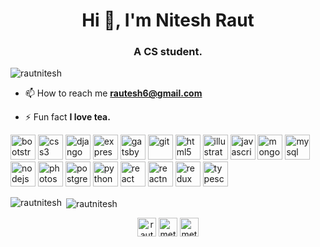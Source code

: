 <h1 align="center">Hi 👋, I'm Nitesh Raut</h1>
<h3 align="center">A CS student.</h3>

<p align="left"> <img src="https://komarev.com/ghpvc/?username=rautnitesh" alt="rautnitesh" /> </p>

- 📫 How to reach me **rautesh6@gmail.com**

- ⚡ Fun fact **I love tea.**

<p align="left"><img src="https://devicons.github.io/devicon/devicon.git/icons/bootstrap/bootstrap-plain.svg" alt="bootstrap" width="40" height="40"/> <img src="https://devicons.github.io/devicon/devicon.git/icons/css3/css3-original-wordmark.svg" alt="css3" width="40" height="40"/> <img src="https://devicons.github.io/devicon/devicon.git/icons/django/django-original.svg" alt="django" width="40" height="40"/> <img src="https://devicons.github.io/devicon/devicon.git/icons/express/express-original-wordmark.svg" alt="express" width="40" height="40"/> <img src="https://www.vectorlogo.zone/logos/gatsbyjs/gatsbyjs-icon.svg" alt="gatsby" width="40" height="40"/> <img src="https://www.vectorlogo.zone/logos/git-scm/git-scm-icon.svg" alt="git" width="40" height="40"/> <img src="https://devicons.github.io/devicon/devicon.git/icons/html5/html5-original-wordmark.svg" alt="html5" width="40" height="40"/> <img src="https://www.vectorlogo.zone/logos/adobe_illustrator/adobe_illustrator-icon.svg" alt="illustrator" width="40" height="40"/> <img src="https://devicons.github.io/devicon/devicon.git/icons/javascript/javascript-original.svg" alt="javascript" width="40" height="40"/> <img src="https://devicons.github.io/devicon/devicon.git/icons/mongodb/mongodb-original-wordmark.svg" alt="mongodb" width="40" height="40"/> <img src="https://devicons.github.io/devicon/devicon.git/icons/mysql/mysql-original-wordmark.svg" alt="mysql" width="40" height="40"/> <img src="https://devicons.github.io/devicon/devicon.git/icons/nodejs/nodejs-original-wordmark.svg" alt="nodejs" width="40" height="40"/> <img src="https://devicons.github.io/devicon/devicon.git/icons/photoshop/photoshop-plain.svg" alt="photoshop" width="40" height="40"/> <img src="https://devicons.github.io/devicon/devicon.git/icons/postgresql/postgresql-original-wordmark.svg" alt="postgresql" width="40" height="40"/> <img src="https://devicons.github.io/devicon/devicon.git/icons/python/python-original.svg" alt="python" width="40" height="40"/> <img src="https://devicons.github.io/devicon/devicon.git/icons/react/react-original-wordmark.svg" alt="react" width="40" height="40"/> <img src="https://reactnative.dev/img/header_logo.svg" alt="reactnative" width="40" height="40"/> <img src="https://devicons.github.io/devicon/devicon.git/icons/redux/redux-original.svg" alt="redux" width="40" height="40"/> <img src="https://devicons.github.io/devicon/devicon.git/icons/typescript/typescript-original.svg" alt="typescript" width="40" height="40"/></p>

<p><img align="left" src="https://github-readme-stats.vercel.app/api/top-langs/?username=rautnitesh&layout=compact" alt="rautnitesh" /></p>

<p>&nbsp;<img align="center" src="https://github-readme-stats.vercel.app/api?username=rautnitesh&show_icons=true" alt="rautnitesh" /></p>

<p align="center">
<a href="https://linkedin.com/in/rautnitesh" target="blank"><img align="center" src="https://cdn.jsdelivr.net/npm/simple-icons@3.0.1/icons/linkedin.svg" alt="rautnitesh" height="30" width="30" /></a>
<a href="https://fb.com/metheraut" target="blank"><img align="center" src="https://cdn.jsdelivr.net/npm/simple-icons@3.0.1/icons/facebook.svg" alt="metheraut" height="30" width="30" /></a>
<a href="https://instagram.com/metheraut" target="blank"><img align="center" src="https://cdn.jsdelivr.net/npm/simple-icons@3.0.1/icons/instagram.svg" alt="metheraut" height="30" width="30" /></a>
</p>
